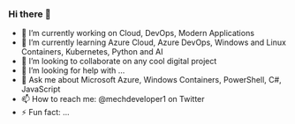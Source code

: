### Hi there 👋

- 🔭 I’m currently working on Cloud, DevOps, Modern Applications
- 🌱 I’m currently learning Azure Cloud, Azure DevOps, Windows and Linux Containers, Kubernetes, Python and AI
- 👯 I’m looking to collaborate on any cool digital project
- 🤔 I’m looking for help with ...
- 💬 Ask me about Microsoft Azure, Windows Containers, PowerShell, C#, JavaScript
- 📫 How to reach me: @mechdeveloper1 on Twitter
- ⚡ Fun fact: ...
